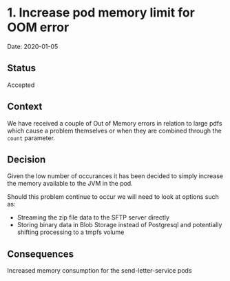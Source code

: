 # 1. Increase pod memory limit for OOM error

Date: 2020-01-05

## Status

Accepted

## Context

We have received a couple of Out of Memory errors in relation to large pdfs which cause a problem themselves or when they are combined through the `count` parameter.

## Decision

Given the low number of occurances it has been decided to simply increase the memory available to the JVM in the pod.

Should this problem continue to occur we will need to look at options such as:
* Streaming the zip file data to the SFTP server directly
* Storing binary data in Blob Storage instead of Postgresql and potentially shifting processing to a tmpfs volume

## Consequences

Increased memory consumption for the send-letter-service pods
